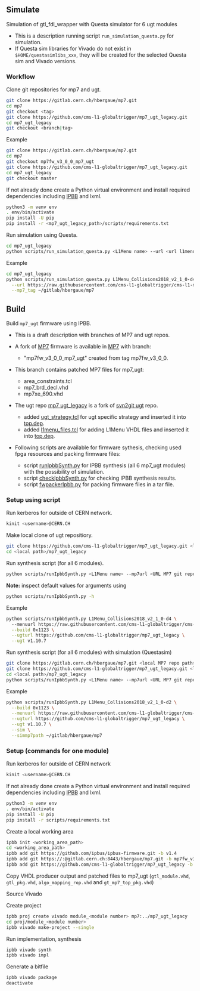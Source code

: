 ## Simulate

Simulation of gtl_fdl_wrapper with Questa simulator for 6 ugt modules

* This is a description running script `run_simulation_questa.py` for simulation.
* If Questa sim libraries for Vivado do not exist in `$HOME/questasimlibs_xxx`, they will be created for the selected Questa sim and Vivado versions.

### Workflow

Clone git repositories for mp7 and ugt.
```bash
git clone https://gitlab.cern.ch/hbergaue/mp7.git
cd mp7
git checkout <tag>
git clone https://github.com/cms-l1-globaltrigger/mp7_ugt_legacy.git
cd mp7_ugt_legacy
git checkout <branch|tag>
```

Example
```bash
git clone https://gitlab.cern.ch/hbergaue/mp7.git
cd mp7
git checkout mp7fw_v3_0_0_mp7_ugt
git clone https://github.com/cms-l1-globaltrigger/mp7_ugt_legacy.git
cd mp7_ugt_legacy
git checkout master
```

If not already done create a Python virtual environment and install required dependencies including [IPBB](https://github.com/ipbus/ipbb) and lxml.
```bash
python3 -m venv env
. env/bin/activate
pip install -U pip
pip install -r <mp7_ugt_legacy_path>/scripts/requirements.txt
```

Run simulation using Questa.
```bash
cd mp7_ugt_legacy
python scripts/run_simulation_questa.py <L1Menu name> --url <url l1menu> --mp7_tag <local mp7 path>
```

Example
```bash
cd mp7_ugt_legacy
python scripts/run_simulation_questa.py L1Menu_Collisions2018_v2_1_0-d4 \
  --url https://raw.githubusercontent.com/cms-l1-globaltrigger/cms-l1-menu/master/2020 \
  --mp7_tag ~/gitlab/hbergaue/mp7
```

## Build

Build `mp7_ugt` firmware using IPBB.

* This is a draft description with branches of MP7 and ugt repos.
* A fork of [MP7](https://gitlab.cern.ch/cms-cactus/firmware/mp7) firmware is available in [MP7](https://gitlab.cern.ch/hbergaue/mp7) with branch:
  - "mp7fw_v3_0_0_mp7_ugt" created from tag mp7fw_v3_0_0.
* This branch contains patched MP7 files for mp7_ugt:
  - area_constraints.tcl
  - mp7_brd_decl.vhd
  - mp7xe_690.vhd

* The ugt repo [mp7 ugt_legacy](https://github.com/cms-l1-globaltrigger/mp7_ugt_legacy) is a fork of [svn2git ugt](https://gitlab.cern.ch/hbergaue/ugt/blob/master/mp7_ugt) repo.
  - added [ugt_strategy.tcl](https://github.com/cms-l1-globaltrigger/mp7_ugt_legacy/firmware/ucf/ugt_strategy.tcl) for ugt specific strategy and inserted it into [top.dep](https://github.com/cms-l1-globaltrigger/mp7_ugt_legacy/firmware/cfg/top.dep).
  - added [l1menu_files.tcl](https://github.com/cms-l1-globaltrigger/mp7_ugt_legacy/firmware/cfg/l1menu_files.tcl) for adding L1Menu VHDL files and inserted it into [top.dep](https://github.com/cms-l1-globaltrigger/mp7_ugt_legacy/firmware/cfg/top.dep).

* Following scripts are available for firmware sythesis, checking used fpga resources and packing firmware files:
  - script [runIpbbSynth.py](https://github.com/cms-l1-globaltrigger/mp7_ugt_legacy/scripts/runIpbbSynth.py) for IPBB synthesis (all 6 mp7_ugt modules) with the possibility of simulation.
  - script [checkIpbbSynth.py](https://github.com/cms-l1-globaltrigger/mp7_ugt_legacy/scripts/checkIpbbSynth.py) for checking IPBB synthesis results.
  - script [fwpackerIpbb.py](https://github.com/cms-l1-globaltrigger/mp7_ugt_legacy/scripts/fwpackerIpbb.py) for packing firmware files in a tar file.

### Setup using script

Run kerberos for outside of CERN network.
```bash
kinit <username>@CERN.CH
```

Make local clone of ugt repositiory.
```bash
git clone https://github.com/cms-l1-globaltrigger/mp7_ugt_legacy.git <local path>/mp7_ugt_legacy
cd <local path>/mp7_ugt_legacy
```

Run synthesis script (for all 6 modules).

```bash
python scripts/runIpbbSynth.py <L1Menu name> --mp7url <URL MP7 git repo> --mp7tag <MP7 tag> -p <work dir> --build <build-version> --ugturl <URL ugt git repo> -u <ugt tag in repo>
```

**Note:** inspect default values for arguments using
```bash
python scripts/runIpbbSynth.py -h
```

Example
```bash
python scripts/runIpbbSynth.py L1Menu_Collisions2018_v2_1_0-d4 \ 
  --menuurl https://raw.githubusercontent.com/cms-l1-globaltrigger/cms-l1-menu/master/2020 \
  --build 0x1123 \
  --ugturl https://github.com/cms-l1-globaltrigger/mp7_ugt_legacy \
  --ugt v1.10.7
```

Run synthesis script (for all 6 modules) with simulation (Questasim)
```bash
git clone https://gitlab.cern.ch/hbergaue/mp7.git <local MP7 repo path>
git clone https://github.com/cms-l1-globaltrigger/mp7_ugt_legacy.git <local path>/mp7_ugt_legacy
cd <local path>/mp7_ugt_legacy
python scripts/runIpbbSynth.py <L1Menu name> --mp7url <URL MP7 git repo> --mp7tag <MP7 tag> -p <work dir> --build <build version> --ugturl <URL ugt git repo> -u <ugt tag in repo> --sim --simmp7path <local MP7 repo path>
```

Example
```bash
python scripts/runIpbbSynth.py L1Menu_Collisions2018_v2_1_0-d2 \
  --build 0x1123 \
  --menuurl https://raw.githubusercontent.com/cms-l1-globaltrigger/cms-l1-menu/master/2020 \
  --ugturl https://github.com/cms-l1-globaltrigger/mp7_ugt_legacy \
  --ugt v1.10.7 \
  --sim \
  --simmp7path ~/gitlab/hbergaue/mp7
```

### Setup (commands for one module)

Run kerberos for outside of CERN network
```bash
kinit <username>@CERN.CH
```

If not already done create a Python virtual environment and install required dependencies including [IPBB](https://github.com/ipbus/ipbb) and lxml.
```bash
python3 -m venv env
. env/bin/activate
pip install -U pip
pip install -r scripts/requirements.txt
```

Create a local working area
```bash
ipbb init <working_area_path>
cd <working_area_path>
ipbb add git https://github.com/ipbus/ipbus-firmware.git -b v1.4
ipbb add git https://:@gitlab.cern.ch:8443/hbergaue/mp7.git -b mp7fw_v3_0_0_mp7_ugt
ipbb add git https://github.com/cms-l1-globaltrigger/mp7_ugt_legacy -b <master or branch name or tag name>
```

Copy VHDL producer output and patched files to mp7_ugt (`gtl_module.vhd`, `gtl_pkg.vhd`, `algo_mapping_rop.vhd` and `gt_mp7_top_pkg.vhd`)

Source Vivado

Create project
```bash
ipbb proj create vivado module_<module number> mp7:../mp7_ugt_legacy
cd proj/module_<module number>
ipbb vivado make-project --single
```

Run implementation, synthesis
```bash
ipbb vivado synth
ipbb vivado impl
```

Generate a bitfile
```bash
ipbb vivado package
deactivate
```
